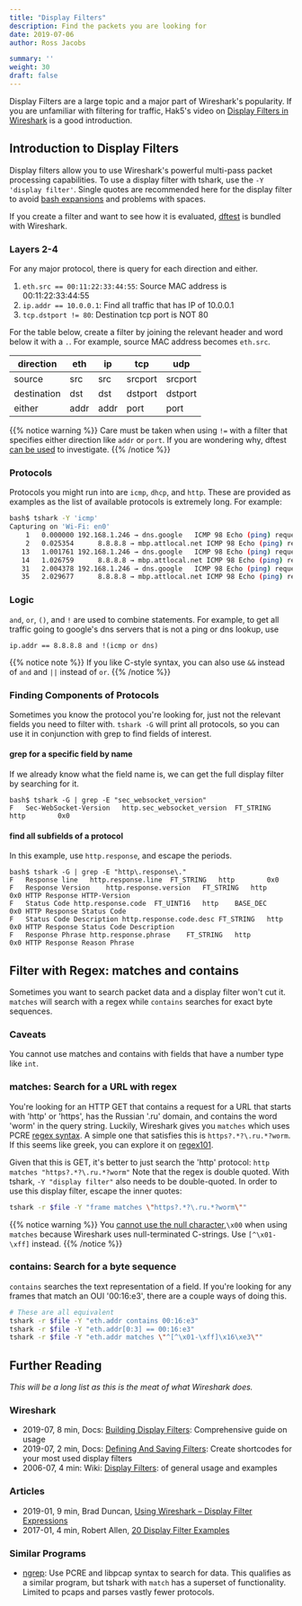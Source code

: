 ```yaml
---
title: "Display Filters"
description: Find the packets you are looking for
date: 2019-07-06
author: Ross Jacobs

summary: ''
weight: 30
draft: false
---
```


Display Filters are a large topic and a major part of Wireshark's popularity.
If you are unfamiliar with filtering for traffic,
Hak5's video on [Display Filters in Wireshark](https://www.youtube.com/watch?v=N-HpD0bUSO4) is a good introduction.

## Introduction to Display Filters

Display filters allow you to use Wireshark's powerful multi-pass packet processing capabilities.
To use a display filter with tshark, use the `-Y 'display filter'`. Single quotes are recommended here for the display filter to avoid
[bash expansions](https://unix.stackexchange.com/questions/4956/how-to-properly-escape-exclamation-points-in-bash) and
problems with spaces.

If you create a filter and want to see how it is evaluated, [dftest](/analyze/packet_hunting/dftest) is bundled with Wireshark.

### Layers 2-4

For any major protocol, there is query for each direction and either.

1. `eth.src == 00:11:22:33:44:55`: Source MAC address is 00:11:22:33:44:55
1. `ip.addr == 10.0.0.1`: Find all traffic that has IP of 10.0.0.1
1. `tcp.dstport != 80`: Destination tcp port is NOT 80

For the table below, create a filter by joining the relevant header and word below it with a `.`.
For example, source MAC address becomes `eth.src`.

| direction   | eth  | ip   | tcp     | udp     |
|-------------|------|------|---------|---------|
| source      | src  | src  | srcport | srcport |
| destination | dst  | dst  | dstport | dstport |
| either      | addr | addr | port    | port    |

{{% notice warning %}}
Care must be taken when using `!=` with a filter that specifies either direction like `addr` or `port`.
If you are wondering why, dftest [can be used](/analyze/packet_hunting/dftest/#example-behavior) to investigate.
{{% /notice %}}

### Protocols

Protocols you might run into are `icmp`, `dhcp`, and `http`. These are provided as examples as the list of available protocols is extremely long.
For example:

```bash
bash$ tshark -Y 'icmp'
Capturing on 'Wi-Fi: en0'
    1   0.000000 192.168.1.246 → dns.google   ICMP 98 Echo (ping) request  id=0x1d5b, seq=48153/6588, ttl=63
    2   0.025354      8.8.8.8 → mbp.attlocal.net ICMP 98 Echo (ping) reply    id=0x1d5b, seq=48153/6588, ttl=53 (request in 1)
   13   1.001761 192.168.1.246 → dns.google   ICMP 98 Echo (ping) request  id=0x1d5b, seq=48154/6844, ttl=63
   14   1.026759      8.8.8.8 → mbp.attlocal.net ICMP 98 Echo (ping) reply    id=0x1d5b, seq=48154/6844, ttl=53 (request in 13)
   31   2.004378 192.168.1.246 → dns.google   ICMP 98 Echo (ping) request  id=0x1d5b, seq=48155/7100, ttl=63
   35   2.029677      8.8.8.8 → mbp.attlocal.net ICMP 98 Echo (ping) reply    id=0x1d5b, seq=48155/7100, ttl=53 (request in 31)
```

### Logic

`and`, `or`, `()`, and `!` are used to combine statements. For example, to get all traffic going to google's dns servers that is not a ping or dns lookup, use

`ip.addr == 8.8.8.8 and !(icmp or dns)`

{{% notice note %}}
If you like C-style syntax, you can also use `&&` instead of `and` and `||` instead of `or`.
{{% /notice %}}

### Finding Components of Protocols

Sometimes you know the protocol you're looking for, just not the relevant fields you need to filter with.
`tshark -G` will print all protocols, so you can use it in conjunction with grep to find fields of interest.

#### grep for a specific field by name

If we already know what the field name is, we can get the full display filter by searching for it.

    bash$ tshark -G | grep -E "sec_websocket_version"
    F	Sec-WebSocket-Version	http.sec_websocket_version	FT_STRING	http		0x0	

#### find all subfields of a protocol

In this example, use `http.response`, and escape the periods.

    bash$ tshark -G | grep -E "http\.response\."
    F	Response line	http.response.line	FT_STRING	http		0x0	
    F	Response Version	http.response.version	FT_STRING	http		0x0	HTTP Response HTTP-Version
    F	Status Code	http.response.code	FT_UINT16	http	BASE_DEC	0x0	HTTP Response Status Code
    F	Status Code Description	http.response.code.desc	FT_STRING	http		0x0	HTTP Response Status Code Description
    F	Response Phrase	http.response.phrase	FT_STRING	http		0x0	HTTP Response Reason Phrase

## Filter with Regex: matches and contains

Sometimes you want to search packet data and a display filter won't cut it.
`matches` will search with a regex while `contains` searches for exact byte sequences.

### Caveats

You cannot use matches and contains with fields that have a number type like `int`.

### matches: Search for a URL with regex

You're looking for an HTTP GET that contains a request for a URL that
starts with 'http' or 'https', has the Russian '.ru' domain, and contains the word 'worm' in the query string.
Luckily, Wireshark gives you `matches` which uses PCRE [regex syntax](https://www.regular-expressions.info/).
A simple one that satisfies this is `https?.*?\.ru.*?worm`. If this seems like greek, you can explore it on [regex101](https://regex101.com/r/xKuEVZ/2). 

Given that this is GET, it's better to just search the 'http' protocol: `http matches "https?.*?\.ru.*?worm"`
Note that the regex is double quoted. With tshark, `-Y "display filter"` also needs to be double-quoted.
In order to use this display filter, escape the inner quotes:

```bash
tshark -r $file -Y "frame matches \"https?.*?\.ru.*?worm\""
```

{{% notice warning %}}
You [cannot use the null character](https://osqa-ask.wireshark.org/questions/41234/matches-regex-null-byte),`\x00` when using `matches` because Wireshark uses null-terminated C-strings.
Use `[^\x01-\xff]` instead.
{{% /notice %}}

### contains: Search for a byte sequence

`contains` searches the text representation of a field.
If you're looking for any frames that match an OUI '00:16:e3',
there are a couple ways of doing this.

```bash
# These are all equivalent
tshark -r $file -Y "eth.addr contains 00:16:e3"
tshark -r $file -Y "eth.addr[0:3] == 00:16:e3"
tshark -r $file -Y "eth.addr matches \"^[^\x01-\xff]\x16\xe3\""
```

## Further Reading

_This will be a long list as this is the meat of what Wireshark does._

### Wireshark

* 2019-07, <i class="fas fa-clock"></i> 8 min, Docs: [Building Display Filters](https://www.wireshark.org/docs/wsug_html_chunked/ChWorkBuildDisplayFilterSection.html): Comprehensive guide on usage
* 2019-07, <i class="fas fa-clock"></i> 2 min, Docs: [Defining And Saving Filters](https://www.wireshark.org/docs/wsug_html_chunked/ChWorkDefineFilterSection.html): Create shortcodes for your most used display filters
* 2006-07, <i class="fas fa-clock"></i> 4 min: Wiki: [Display Filters](https://wiki.wireshark.org/DisplayFilters):  of general usage and examples

### Articles

* 2019-01, <i class="fas fa-clock"></i> 9 min, Brad Duncan, [Using Wireshark – Display Filter Expressions](https://unit42.paloaltonetworks.com/using-wireshark-display-filter-expressions/)
* 2017-01, <i class="fas fa-clock"></i> 4 min, Robert Allen, [20 Display Filter Examples](https://networksecuritytools.com/list-wireshark-display-filters/)

### Similar Programs

* [ngrep](https://github.com/jpr5/ngrep): Use PCRE and libpcap syntax to search for data. This qualifies as a similar program, but tshark with `match` has a superset of functionality. Limited to pcaps and parses vastly fewer protocols.
